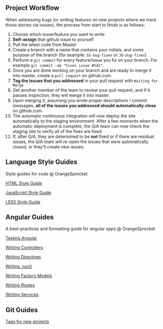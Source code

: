 Project Workflow
---------------------
When addressing bugs (or writing features on new projects where we track those stories via issues), the process from start to finish is as follows:

1.  Choose which issue/feature you want to write
2.  **Self-assign** that github issue to yourself
3.  Pull the latest code from Master
4.  Create a branch with a name that contains your initials, and some purpose of the branch (for example: `SS-bug-fixes` or `JO-bug-fixes`)
5.  Perform a `git commit` for every feature/issue you fix on your branch. For example `git commit -am "Fixes issue #541"`.
6.  Once you are done working on your branch and are ready to merge it into master, create a `pull request` on github.com. 
7.  **Tag the issues that you addressed** in your pull request with `Waiting for Merge`
8.  Get another member of the team to review your pull request, and if it passes inspection, they will merge it into master.
9.  Upon merging it, assuming you wrote proper descriptions / commit messages, **all of the issues you addressed should automatically close** on github.com.
10.  The automatic continuous integration will now deploy the site automatically to the staging environment. After a few moments when the automatic deployment is complete, the Q/A team can now check the staging site to verify all of the fixes are fixed.
11.  If, after Q/A, they are determined to be **not** fixed or if there are residual issues, the Q/A team will re-open the issues that were automatically closed, or they'll create new issues.

Language Style Guides
---------------------

Style guides for code @ OrangeSprocket

[HTML Style Guide](https://github.com/OrangeSprocket/OrangeSprocket-Code-Best-Practices-And-Style-Guides/blob/master/Language%20Style%20Guides/HTML-Formatting-Guide.md)

[JavaScript Style Guide](https://github.com/OrangeSprocket/OrangeSprocket-Code-Best-Practices-And-Style-Guides/blob/master/Language%20Style%20Guides/JavaScript-Style-Guide.md)

[LESS Style Guide](https://github.com/OrangeSprocket/OrangeSprocket-Code-Best-Practices-And-Style-Guides/blob/master/Language%20Style%20Guides/Less-Style-Guide.md)


Angular Guides
--------------

A best-practices and formatting guide for angular apps @ OrangeSprocket

[Testing Angular](https://github.com/OrangeSprocket/OrangeSprocket-Code-Best-Practices-And-Style-Guides/blob/master/Angular%20Guides/Testing%20Angular.md)

[Writing Controllers](https://github.com/OrangeSprocket/OrangeSprocket-Code-Best-Practices-And-Style-Guides/blob/master/Angular%20Guides/Writing%20Controllers.md)

[Writing Directives](https://github.com/OrangeSprocket/OrangeSprocket-Code-Best-Practices-And-Style-Guides/blob/master/Angular%20Guides/Writing%20Directives.md)

[Writing .run()](https://github.com/OrangeSprocket/OrangeSprocket-Code-Best-Practices-And-Style-Guides/blob/master/Angular%20Guides/Writing%20.run().md)

[Writing Factory Models](https://github.com/OrangeSprocket/OrangeSprocket-Code-Best-Practices-And-Style-Guides/blob/master/Angular%20Guides/Writing%20Factory%20Models.md)

[Writing Routes](https://github.com/OrangeSprocket/OrangeSprocket-Code-Best-Practices-And-Style-Guides/blob/master/Angular%20Guides/Writing%20Routes.md)

[Writing Services](https://github.com/OrangeSprocket/OrangeSprocket-Code-Best-Practices-And-Style-Guides/blob/master/Angular%20Guides/Writing%20Services.md)


Git Guides
----------
[Tags for new projects](https://github.com/OrangeSprocket/OrangeSprocket-Code-Best-Practices-And-Style-Guides/blob/master/Git%20Guides/Tags%20for%20New%20Projects.md)

